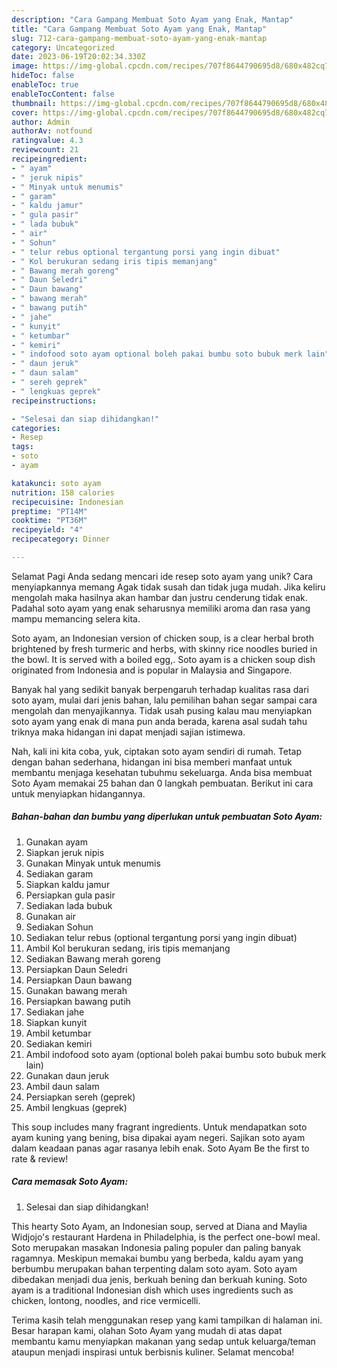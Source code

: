 ```yaml
---
description: "Cara Gampang Membuat Soto Ayam yang Enak, Mantap"
title: "Cara Gampang Membuat Soto Ayam yang Enak, Mantap"
slug: 712-cara-gampang-membuat-soto-ayam-yang-enak-mantap
category: Uncategorized
date: 2023-06-19T20:02:34.330Z
image: https://img-global.cpcdn.com/recipes/707f8644790695d8/680x482cq70/soto-ayam-foto-resep-utama.jpg
hideToc: false
enableToc: true
enableTocContent: false
thumbnail: https://img-global.cpcdn.com/recipes/707f8644790695d8/680x482cq70/soto-ayam-foto-resep-utama.jpg
cover: https://img-global.cpcdn.com/recipes/707f8644790695d8/680x482cq70/soto-ayam-foto-resep-utama.jpg
author: Admin
authorAv: notfound
ratingvalue: 4.3
reviewcount: 21
recipeingredient:
- " ayam"
- " jeruk nipis"
- " Minyak untuk menumis"
- " garam"
- " kaldu jamur"
- " gula pasir"
- " lada bubuk"
- " air"
- " Sohun"
- " telur rebus optional tergantung porsi yang ingin dibuat"
- " Kol berukuran sedang iris tipis memanjang"
- " Bawang merah goreng"
- " Daun Seledri"
- " Daun bawang"
- " bawang merah"
- " bawang putih"
- " jahe"
- " kunyit"
- " ketumbar"
- " kemiri"
- " indofood soto ayam optional boleh pakai bumbu soto bubuk merk lain"
- " daun jeruk"
- " daun salam"
- " sereh geprek"
- " lengkuas geprek"
recipeinstructions:

- "Selesai dan siap dihidangkan!"
categories:
- Resep
tags:
- soto
- ayam

katakunci: soto ayam 
nutrition: 158 calories
recipecuisine: Indonesian
preptime: "PT14M"
cooktime: "PT36M"
recipeyield: "4"
recipecategory: Dinner

---
```



Selamat Pagi Anda sedang mencari ide resep soto ayam yang unik? Cara menyiapkannya memang Agak tidak susah dan tidak juga mudah. Jika keliru mengolah maka hasilnya akan hambar dan justru cenderung tidak enak. Padahal soto ayam yang enak seharusnya memiliki aroma dan rasa yang mampu memancing selera kita.


Soto ayam, an Indonesian version of chicken soup, is a clear herbal broth brightened by fresh turmeric and herbs, with skinny rice noodles buried in the bowl. It is served with a boiled egg,. Soto ayam is a chicken soup dish originated from Indonesia and is popular in Malaysia and Singapore.

Banyak hal yang sedikit banyak berpengaruh terhadap kualitas rasa dari soto ayam, mulai dari jenis bahan, lalu pemilihan bahan segar sampai cara mengolah dan menyajikannya. Tidak usah pusing kalau mau menyiapkan soto ayam yang enak di mana pun anda berada, karena asal sudah tahu triknya maka hidangan ini dapat menjadi sajian istimewa.


Nah, kali ini kita coba, yuk, ciptakan soto ayam sendiri di rumah. Tetap dengan bahan sederhana, hidangan ini bisa memberi manfaat untuk membantu menjaga kesehatan tubuhmu sekeluarga. Anda bisa membuat Soto Ayam memakai 25 bahan dan 0 langkah pembuatan. Berikut ini cara untuk menyiapkan hidangannya.

<!--inarticleads1-->

##### Bahan-bahan dan bumbu yang diperlukan untuk pembuatan Soto Ayam:

1. Gunakan  ayam
1. Siapkan  jeruk nipis
1. Gunakan  Minyak untuk menumis
1. Sediakan  garam
1. Siapkan  kaldu jamur
1. Persiapkan  gula pasir
1. Sediakan  lada bubuk
1. Gunakan  air
1. Sediakan  Sohun
1. Sediakan  telur rebus (optional tergantung porsi yang ingin dibuat)
1. Ambil  Kol berukuran sedang, iris tipis memanjang
1. Sediakan  Bawang merah goreng
1. Persiapkan  Daun Seledri
1. Persiapkan  Daun bawang
1. Gunakan  bawang merah
1. Persiapkan  bawang putih
1. Sediakan  jahe
1. Siapkan  kunyit
1. Ambil  ketumbar
1. Sediakan  kemiri
1. Ambil  indofood soto ayam (optional boleh pakai bumbu soto bubuk merk lain)
1. Gunakan  daun jeruk
1. Ambil  daun salam
1. Persiapkan  sereh (geprek)
1. Ambil  lengkuas (geprek)


This soup includes many fragrant ingredients. Untuk mendapatkan soto ayam kuning yang bening, bisa dipakai ayam negeri. Sajikan soto ayam dalam keadaan panas agar rasanya lebih enak. Soto Ayam Be the first to rate &amp; review! 

<!--inarticleads2-->

##### Cara memasak Soto Ayam:


1. Selesai dan siap dihidangkan!

This hearty Soto Ayam, an Indonesian soup, served at Diana and Maylia Widjojo&#39;s restaurant Hardena in Philadelphia, is the perfect one-bowl meal. Soto merupakan masakan Indonesia paling populer dan paling banyak ragamnya. Meskipun memakai bumbu yang berbeda, kaldu ayam yang berbumbu merupakan bahan terpenting dalam soto ayam. Soto ayam dibedakan menjadi dua jenis, berkuah bening dan berkuah kuning. Soto ayam is a traditional Indonesian dish which uses ingredients such as chicken, lontong, noodles, and rice vermicelli. 

Terima kasih telah menggunakan resep yang kami tampilkan di halaman ini. Besar harapan kami, olahan Soto Ayam yang mudah di atas dapat membantu kamu menyiapkan makanan yang sedap untuk keluarga/teman ataupun menjadi inspirasi untuk berbisnis kuliner. Selamat mencoba!
